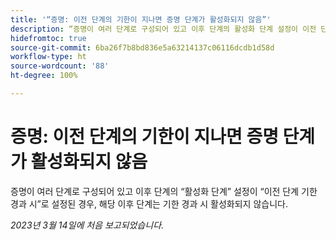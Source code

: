```yaml
---
title: '“증명: 이전 단계의 기한이 지나면 증명 단계가 활성화되지 않음”'
description: “증명이 여러 단계로 구성되어 있고 이후 단계의 활성화 단계 설정이 이전 단계 기한 경과 시로 설정된 경우, 해당 이후 단계는 기한 경과 시 활성화되지 않습니다.”
hidefromtoc: true
source-git-commit: 6ba26f7b8bd836e5a63214137c06116dcdb1d58d
workflow-type: ht
source-wordcount: '88'
ht-degree: 100%

---
```



# 증명: 이전 단계의 기한이 지나면 증명 단계가 활성화되지 않음

<!--This article is on the WF and WFP TOC-->

증명이 여러 단계로 구성되어 있고 이후 단계의 “활성화 단계” 설정이 “이전 단계 기한 경과 시”로 설정된 경우, 해당 이후 단계는 기한 경과 시 활성화되지 않습니다.

_2023년 3월 14일에 처음 보고되었습니다._

